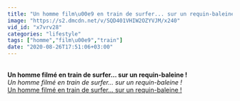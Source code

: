 ```yaml
---
title: "Un homme film\u00e9 en train de surfer... sur un requin-baleine !"
image: "https://s2.dmcdn.net/v/SQD401VHIW2OZYVJM/x240"
vid_id: "x7vrv28"
categories: "lifestyle"
tags: ["homme","film\u00e9","train"]
date: "2020-08-26T17:51:06+03:00"
---
```

<br><b>Un homme filmé en train de surfer... sur un requin-baleine !</b><br> <i>Un homme filmé en train de surfer... sur un requin-baleine !</i><br> <u>Un homme filmé en train de surfer... sur un requin-baleine !</u>

